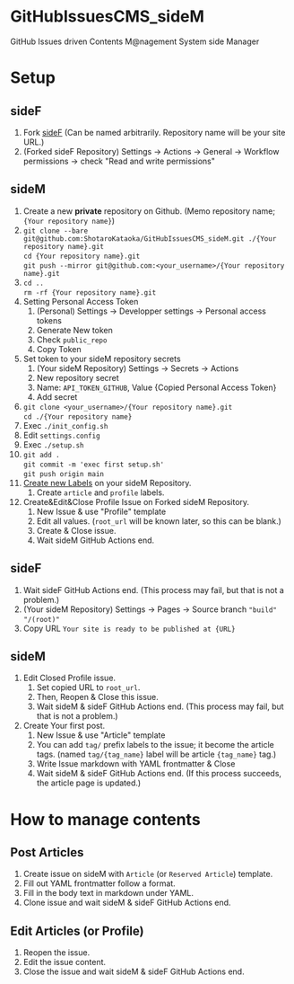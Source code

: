 # GitHubIssuesCMS_sideM
GitHub Issues driven Contents M@nagement System side Manager


# Setup

## sideF
1. Fork [sideF](https://github.com/ShotaroKataoka/GitHubIssuesCMS_sideF) (Can be named arbitrarily. Repository name will be your site URL.)
1. (Forked sideF Repository) Settings -> Actions -> General -> Workflow permissions -> check "Read and write permissions"

## sideM
1. Create a new **private** repository on Github. (Memo repository name; `{Your repository name}`)
1. `git clone --bare git@github.com:ShotaroKataoka/GitHubIssuesCMS_sideM.git ./{Your repository name}.git`  
   `cd {Your repository name}.git`  
   `git push --mirror git@github.com:<your_username>/{Your repository name}.git`
1. `cd ..`  
   `rm -rf {Your repository name}.git`
1. Setting Personal Access Token
    1. (Personal) Settings -> Developper settings -> Personal access tokens
    1. Generate New token
    1. Check `public_repo`
    1. Copy Token
1. Set token to your sideM repository secrets
    1. (Your sideM Repository) Settings -> Secrets -> Actions
    1. New repository secret
    2. Name: `API_TOKEN_GITHUB`, Value {Copied Personal Access Token}
    3. Add secret
1. `git clone <your_username>/{Your repository name}.git`  
   `cd ./{Your repository name}`
1. Exec `./init_config.sh`
1. Edit `settings.config`
1. Exec `./setup.sh`
1. `git add .`  
   `git commit -m 'exec first setup.sh'`  
   `git push origin main`
1. [Create new Labels](https://docs.github.com/ja/issues/using-labels-and-milestones-to-track-work/managing-labels#creating-a-label) on your sideM Repository.
    1. Create `article` and `profile` labels.
1. Create&Edit&Close Profile Issue on Forked sideM Repository.
    1. New Issue & use "Profile" template
    1. Edit all values. (`root_url` will be known later, so this can be blank.)
    1. Create & Close issue.
    1. Wait sideM GitHub Actions end.

## sideF
1. Wait sideF GitHub Actions end. (This process may fail, but that is not a problem.)
1. (Your sideM Repository) Settings -> Pages -> Source branch `"build"` `"/(root)" `
1. Copy URL `Your site is ready to be published at {URL}`

## sideM
1. Edit Closed Profile issue.
    1. Set copied URL to `root_url`.
    1. Then, Reopen & Close this issue. 
    1. Wait sideM & sideF GitHub Actions end. (This process may fail, but that is not a problem.)
1. Create Your first post.
    1. New Issue & use "Article" template
    1. You can add `tag/` prefix labels to the issue; it become the article tags. (named `tag/{tag_name}` label will be article `{tag_name}` tag.)
    1. Write Issue markdown with YAML frontmatter & Close
    1. Wait sideM & sideF GitHub Actions end. (If this process succeeds, the article page is updated.)

# How to manage contents
## Post Articles
1. Create issue on sideM with `Article` (or `Reserved Article`) template.
1. Fill out YAML frontmatter follow a format.
1. Fill in the body text in markdown under YAML.
1. Clone issue and wait sideM & sideF GitHub Actions end.

## Edit Articles (or Profile)
1. Reopen the issue.
1. Edit the issue content.
1. Close the issue and wait sideM & sideF GitHub Actions end.
